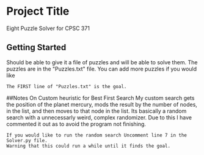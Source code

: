 # Project Title

Eight Puzzle Solver for CPSC 371 

## Getting Started

Should be able to give it a file of puzzles and will be able to solve them. 
The puzzles are in the "Puzzles.txt" file. You can add more puzzles if you would like
```
The FIRST line of "Puzzles.txt" is the goal. 
```


##Notes On Custom heuristic for Best First Search
My custom search gets the position of the planet mercury, mods the result by the number of nodes, in the list, 
and then moves to that node in the list. Its basically a random search with a unnecessarly weird, complex randomizer. 
Due to this I have commented it out as to avoid the program not finishing. 
```
If you would like to run the random search Uncomment line 7 in the Solver.py file. 
Warning that this could run a while until it finds the goal.
```